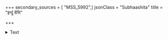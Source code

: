 +++
secondary_sources = [ "MSS_5992",]
jsonClass = "Subhaashita"
title = "इन्दुं वेत्ति"

+++

<details><summary>Text</summary>

इन्दुं वेत्ति दिवाकरं मलयजं दावानलं मन्यते जानात्यम्बुजमुल्मुकं कलयति प्रालेयतल्पं चिताम्।  
हाराङ्गारकदर्थितेन मनसा सृष्टिं समस्तामिमां संप्रत्यग्निमयी न वेत्ति सुभगा त्यक्ता वराकी त्वया॥
</details>
